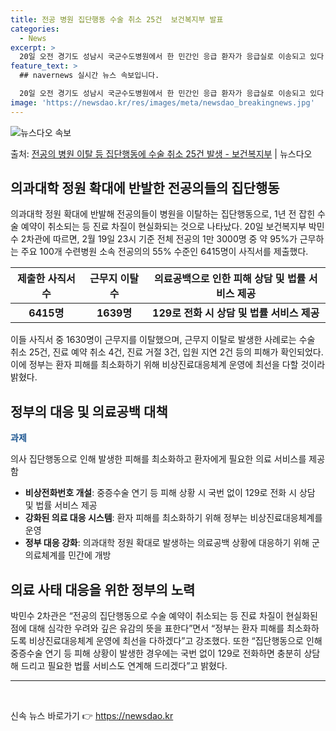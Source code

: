 ```yaml
---
title: 전공 병원 집단행동 수술 취소 25건  보건복지부 발표
categories:
  - News
excerpt: >
  20일 오전 경기도 성남시 국군수도병원에서 한 민간인 응급 환자가 응급실로 이송되고 있다. 군 당국은 정부의…
feature_text: >
  ## navernews 실시간 뉴스 속보입니다.

  20일 오전 경기도 성남시 국군수도병원에서 한 민간인 응급 환자가 응급실로 이송되고 있다. 군 당국은 정부의…
image: 'https://newsdao.kr/res/images/meta/newsdao_breakingnews.jpg'
---
```


![뉴스다오 속보](https://newsdao.kr/res/images/meta/newsdao_breakingnews.jpg)

<p>출처: <a href="https://newsdao.kr/3190" rel="dofollow">전공의 병원 이탈 등 집단행동에 수술 취소 25건 발생 - 보건복지부</a> | 뉴스다오</p>

<h2 data-ke-size="size26">의과대학 정원 확대에 반발한 전공의들의 집단행동</h2>
<p data-ke-size="size16">의과대학 정원 확대에 반발해 전공의들이 병원을 이탈하는 집단행동으로, 1년 전 잡힌 수술 예약이 취소되는 등 진료 차질이 현실화되는 것으로 나타났다. 20일 보건복지부 박민수 2차관에 따르면, 2월 19일 23시 기준 전체 전공의 1만 3000명 중 약 95%가 근무하는 주요 100개 수련병원 소속 전공의의 55% 수준인 6415명이 사직서를 제출했다. </p>
<table>
<thead>
<tr>
<th scope="col">제출한 사직서 수</th>
<th scope="col">근무지 이탈 수</th>
<th scope="col">의료공백으로 인한 피해 상담 및 법률 서비스 제공</th>
</tr>
</thead>
<tbody>
<tr>
<td style="text-align: center; height: 17px;"><b>6415명</b></td>
<td style="text-align: center; height: 17px;"><b>1639명</b></td>
<td style="text-align: center; height: 17px;"><b>129로 전화 시 상담 및 법률 서비스 제공</b></td>
</tr>
</tbody>
</table>
<p data-ke-size="size16">이들 사직서 중 1630명이 근무지를 이탈했으며, 근무지 이탈로 발생한 사례로는 수술 취소 25건, 진료 예약 취소 4건, 진료 거절 3건, 입원 지연 2건 등의 피해가 확인되었다. 이에 정부는 환자 피해를 최소화하기 위해 비상진료대응체계 운영에 최선을 다할 것이라 밝혔다.</p>

<h2 data-ke-size="size26">정부의 대응 및 의료공백 대책</h2>
<p data-ke-size="size16"><b><span style="color: #1a5490;">과제</span></b></p>
<p data-ke-size="size16">의사 집단행동으로 인해 발생한 피해를 최소화하고 환자에게 필요한 의료 서비스를 제공함</p>
<ul>
<li><b>비상전화번호 개설</b>: 중증수술 연기 등 피해 상황 시 국번 없이 129로 전화 시 상담 및 법률 서비스 제공</li>
<li><b>강화된 의료 대응 시스템</b>: 환자 피해를 최소화하기 위해 정부는 비상진료대응체계를 운영</li>
<li><b>정부 대응 강화</b>: 의과대학 정원 확대로 발생하는 의료공백 상황에 대응하기 위해 군 의료체계를 민간에 개방</li>
</ul>

<h2 data-ke-size="size26">의료 사태 대응을 위한 정부의 노력</h2>
<p data-ke-size="size16">박민수 2차관은 “전공의 집단행동으로 수술 예약이 취소되는 등 진료 차질이 현실화된 점에 대해 심각한 우려와 깊은 유감의 뜻을 표한다”면서 “정부는 환자 피해를 최소화하도록 비상진료대응체계 운영에 최선을 다하겠다”고 강조했다. 또한 “집단행동으로 인해 중증수술 연기 등 피해 상황이 발생한 경우에는 국번 없이 129로 전화하면 충분히 상담해 드리고 필요한 법률 서비스도 연계해 드리겠다”고 밝혔다.</p>

<hr>
<p data-ke-size="size16">&nbsp;</p> 

신속 뉴스 바로가기 👉 <a href="https://newsdao.kr" rel="dofollow">https://newsdao.kr</a>


